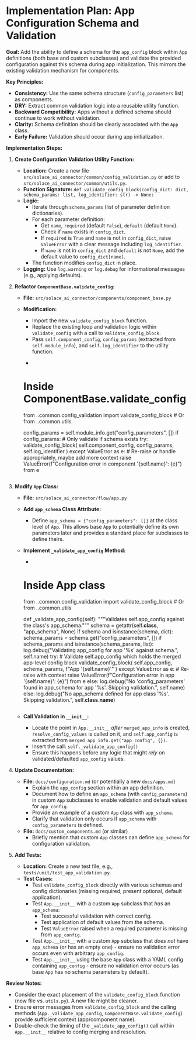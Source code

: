 # Implementation Plan: App Configuration Schema and Validation

**Goal:** Add the ability to define a schema for the `app_config` block within `App` definitions (both base and custom subclasses) and validate the provided configuration against this schema during app initialization. This mirrors the existing validation mechanism for components.

**Key Principles:**

*   **Consistency:** Use the same schema structure (`config_parameters` list) as components.
*   **DRY:** Extract common validation logic into a reusable utility function.
*   **Backward Compatibility:** Apps without a defined schema should continue to work without validation.
*   **Clarity:** Schema definition should be clearly associated with the `App` class.
*   **Early Failure:** Validation should occur during app initialization.

**Implementation Steps:**

1.  **Create Configuration Validation Utility Function:**
    *   **Location:** Create a new file `src/solace_ai_connector/common/config_validation.py` or add to `src/solace_ai_connector/common/utils.py`.
    *   **Function Signature:** `def validate_config_block(config_dict: dict, schema_params: list, log_identifier: str) -> None:`
    *   **Logic:**
        *   Iterate through `schema_params` (list of parameter definition dictionaries).
        *   For each parameter definition:
            *   Get `name`, `required` (default `False`), `default` (default `None`).
            *   Check if `name` exists in `config_dict`.
            *   If `required` is `True` and `name` is not in `config_dict`, raise `ValueError` with a clear message including `log_identifier`.
            *   If `name` is not in `config_dict` and `default` is not `None`, add the default value to `config_dict[name]`.
        *   The function modifies `config_dict` in place.
    *   **Logging:** Use `log.warning` or `log.debug` for informational messages (e.g., applying defaults).

2.  **Refactor `ComponentBase.validate_config`:**
    *   **File:** `src/solace_ai_connector/components/component_base.py`
    *   **Modification:**
        *   Import the new `validate_config_block` function.
        *   Replace the existing loop and validation logic within `validate_config` with a call to `validate_config_block`.
        *   Pass `self.component_config`, `config_params` (extracted from `self.module_info`), and `self.log_identifier` to the utility function.
        *   ```python
          # Inside ComponentBase.validate_config
          from ..common.config_validation import validate_config_block # Or from ..common.utils

          config_params = self.module_info.get("config_parameters", [])
          if config_params: # Only validate if schema exists
              try:
                  validate_config_block(
                      self.component_config,
                      config_params,
                      self.log_identifier
                  )
              except ValueError as e:
                  # Re-raise or handle appropriately, maybe add more context
                  raise ValueError(f"Configuration error in component '{self.name}': {e}") from e
          ```

3.  **Modify `App` Class:**
    *   **File:** `src/solace_ai_connector/flow/app.py`
    *   **Add `app_schema` Class Attribute:**
        *   Define `app_schema = {"config_parameters": []}` at the class level of `App`. This allows base `App` to potentially define its own parameters later and provides a standard place for subclasses to define theirs.
    *   **Implement `_validate_app_config` Method:**
        *   ```python
          # Inside App class
          from ..common.config_validation import validate_config_block # Or from ..common.utils

          def _validate_app_config(self):
              """Validates self.app_config against the class's app_schema."""
              schema = getattr(self.__class__, "app_schema", None)
              if schema and isinstance(schema, dict):
                  schema_params = schema.get("config_parameters", [])
                  if schema_params and isinstance(schema_params, list):
                      log.debug("Validating app_config for app '%s' against schema.", self.name)
                      try:
                          # Validate self.app_config which holds the merged app-level config block
                          validate_config_block(
                              self.app_config,
                              schema_params,
                              f"App '{self.name}'"
                          )
                      except ValueError as e:
                          # Re-raise with context
                          raise ValueError(f"Configuration error in app '{self.name}': {e}") from e
                  else:
                      log.debug("No 'config_parameters' found in app_schema for app '%s'. Skipping validation.", self.name)
              else:
                  log.debug("No app_schema defined for app class '%s'. Skipping validation.", self.__class__.__name__)
          ```
    *   **Call Validation in `__init__`:**
        *   Locate the point in `App.__init__` *after* `merged_app_info` is created, `resolve_config_values` is called on it, and `self.app_config` is extracted from `merged_app_info.get("app_config", {})`.
        *   Insert the call: `self._validate_app_config()`
        *   Ensure this happens before any logic that might *rely* on validated/defaulted `app_config` values.

4.  **Update Documentation:**
    *   **File:** `docs/configuration.md` (or potentially a new `docs/apps.md`)
        *   Explain the `app_config` section within an app definition.
        *   Document how to define an `app_schema` (with `config_parameters`) in custom `App` subclasses to enable validation and default values for `app_config`.
        *   Provide an example of a custom `App` class with `app_schema`.
        *   Clarify that validation only occurs if `app_schema` with `config_parameters` is defined.
    *   **File:** `docs/custom_components.md` (or similar)
        *   Briefly mention that custom `App` classes can define `app_schema` for configuration validation.

5.  **Add Tests:**
    *   **Location:** Create a new test file, e.g., `tests/unit/test_app_validation.py`.
    *   **Test Cases:**
        *   Test `validate_config_block` directly with various schemas and config dictionaries (missing required, present optional, default application).
        *   Test `App.__init__` with a custom `App` subclass that *has* an `app_schema`:
            *   Test successful validation with correct config.
            *   Test application of default values from the schema.
            *   Test `ValueError` raised when a required parameter is missing from `app_config`.
        *   Test `App.__init__` with a custom `App` subclass that *does not* have `app_schema` (or has an empty one) - ensure no validation error occurs even with arbitrary `app_config`.
        *   Test `App.__init__` using the base `App` class with a YAML config containing `app_config` - ensure no validation error occurs (as base `App` has no schema parameters by default).

**Review Notes:**

*   Consider the exact placement of the `validate_config_block` function (new file vs. `utils.py`). A new file might be cleaner.
*   Ensure error messages from `validate_config_block` and the calling methods (`App._validate_app_config`, `ComponentBase.validate_config`) provide sufficient context (app/component name).
*   Double-check the timing of the `_validate_app_config()` call within `App.__init__` relative to config merging and resolution.
